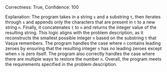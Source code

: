 Correctness: True, Confidence: 100

Explanation: The program takes in a string `s` and a substring `t`, then iterates through `s` and appends only the characters that are present in `t` to a new string `n`. Finally, it concatenates `t` to `n` and returns the integer value of the resulting string. This logic aligns with the problem description, as it reconstructs the smallest possible integer `n` based on the substring `t` that Vasya remembers. The program handles the case where `n` contains leading zeroes by ensuring that the resulting integer `n` has no leading zeroes except when `n` is zero itself. The program also correctly handles the case where there are multiple ways to restore the number `n`. Overall, the program meets the requirements specified in the problem description.